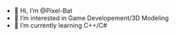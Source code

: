 - 👋 Hi, I’m @Pixel-Bat
- 👀 I’m interested in Game Developement/3D Modeling
- 🌱 I’m currently learning C++/C#

<!---
Pixel-Bat/Pixel-Bat is a ✨ special ✨ repository because its `README.md` (this file) appears on your GitHub profile.
You can click the Preview link to take a look at your changes.
--->
